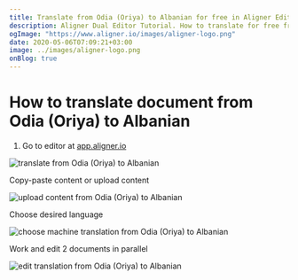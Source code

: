 ```yaml
---
title: Translate from Odia (Oriya) to Albanian for free in Aligner Editor
description: Aligner Dual Editor Tutorial. How to translate for free from Odia (Oriya) to Albanian. Aligner is multilingual document management platform. 
ogImage: "https://www.aligner.io/images/aligner-logo.png"
date: 2020-05-06T07:09:21+03:00
image: ../images/aligner-logo.png
onBlog: true
---
```


# How to translate document from Odia (Oriya) to Albanian

1. Go to editor at [app.aligner.io](https://app.aligner.io "Aligner App web page")

![translate from Odia (Oriya) to Albanian](../aligner-blank-editor.png "translate from Odia (Oriya) to Albanian")

Copy-paste content or upload content

![upload content from Odia (Oriya) to Albanian](../aligner-uploaded-document.png "upload content from Odia (Oriya) to Albanian")

Choose desired language

![choose machine translation from Odia (Oriya) to Albanian](../aligner-language-dropdown.png "choose machine translation from Odia (Oriya) to Albanian")

Work and edit 2 documents in parallel

![edit translation from Odia (Oriya) to Albanian](../aligner-double-sitded-editor.png "edit translation from Odia (Oriya) to Albanian")

